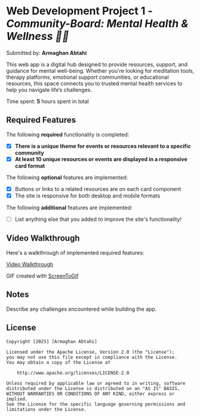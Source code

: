 # Web Development Project 1 - *Community-Board: Mental Health & Wellness 🌿💙*

Submitted by: **Armaghan Abtahi**

This web app is a digital hub designed to provide resources, support, and guidance for mental well-being. Whether you're looking for meditation tools, therapy platforms, emotional support communities, or educational resources, this space connects you to trusted mental health services to help you navigate life’s challenges.

Time spent: **5** hours spent in total

## Required Features

The following **required** functionality is completed:

- [x] **There is a unique theme for events or resources relevant to a specific community**
- [x] **At least 10 unique resources or events are displayed in a responsive card format**

The following **optional** features are implemented:

- [x] Buttons or links to a related resources are on each card component
- [x] The site is responsive for both desktop and mobile formats

The following **additional** features are implemented:

* [ ] List anything else that you added to improve the site's functionality!


## Video Walkthrough

Here's a walkthrough of implemented required features:

[Video Walkthrough](https://github.com/ArmaghanAb/Community-Board/blob/master/src/assets/Walkthrough.gif)

GIF created with [ScreenToGif](https://www.screentogif.com/)


## Notes

Describe any challenges encountered while building the app.

## License

    Copyright [2025] [Armaghan Abtahi]

    Licensed under the Apache License, Version 2.0 (the "License");
    you may not use this file except in compliance with the License.
    You may obtain a copy of the License at

        http://www.apache.org/licenses/LICENSE-2.0

    Unless required by applicable law or agreed to in writing, software
    distributed under the License is distributed on an "AS IS" BASIS,
    WITHOUT WARRANTIES OR CONDITIONS OF ANY KIND, either express or implied.
    See the License for the specific language governing permissions and
    limitations under the License.

